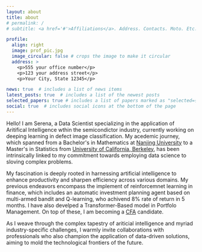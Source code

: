 ```yaml
---
layout: about
title: about
# permalink: /
# subtitle: <a href='#'>Affiliations</a>. Address. Contacts. Moto. Etc.

profile:
  align: right
  image: prof_pic.jpg
  image_circular: false # crops the image to make it circular
  address: >
    <p>555 your office number</p>
    <p>123 your address street</p>
    <p>Your City, State 12345</p>

news: true  # includes a list of news items
latest_posts: true  # includes a list of the newest posts
selected_papers: true # includes a list of papers marked as "selected={true}"
social: true  # includes social icons at the bottom of the page
---
```


Hello! I am Serena, a Data Scientist specializing in the application of Aritifical Intelligence wthin the semicondictor industry, currently working on deeping learning in defect image classification. My acedemic journey, which spanned from a Bachelor's in Mathematics at [Nanjing University](https://www.nju.edu.cn/en/) to a Master's in Statistics from [University of California, Berkeley](https://www.berkeley.edu/), has been intrinsically linked to my commitment towards employing data science to sloving complex problems. 

My fascination is deeply rooted in harnessing artificial intelligence to enhance productivity and sharpen efficiency across various domains. My previous endeavors encompass the implement of reinforcemnet learning in finance, which includes an automatic investment planning agent based on multi-armed bandit and Q-learning, who achivend 8% rate of return in 5 months. I have also develped a Transformer-Based model in Portfolo Management. On top of these, I am becoming a [CFA](https://www.cfainstitute.org/) candidate. 

As I weave through the complex tapestry of ariticial intelligence and myriad industry-specific challenges, I warmly invite collaborations with professionals who also champion the application of data-driven solutions, aiming to mold the technological frontiers of the future.

<!-- Write your biography here. Tell the world about yourself. Link to your favorite [subreddit](http://reddit.com). You can put a picture in, too. The code is already in, just name your picture `prof_pic.jpg` and put it in the `img/` folder.

Put your address / P.O. box / other info right below your picture. You can also disable any of these elements by editing `profile` property of the YAML header of your `_pages/about.md`. Edit `_bibliography/papers.bib` and Jekyll will render your [publications page](/al-folio/publications/) automatically.

Link to your social media connections, too. This theme is set up to use [Font Awesome icons](http://fortawesome.github.io/Font-Awesome/) and [Academicons](https://jpswalsh.github.io/academicons/), like the ones below. Add your Facebook, Twitter, LinkedIn, Google Scholar, or just disable all of them. -->
